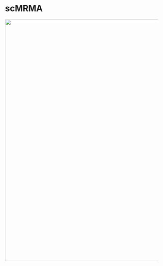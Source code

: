 # scMRMA

<p align="center">
  <img width="800"  src="https://github.com/JiaLiVUMC/scMRMA/master/overview_scMRMA.pdf">
</p>
